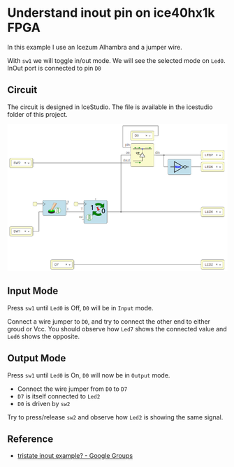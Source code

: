 # Understand inout pin on ice40hx1k FPGA

In this example I use an Icezum Alhambra and a jumper wire.

With `sw1` we will toggle in/out mode. We will see the selected
mode on `Led0`. InOut port is connected to pin `D0`

## Circuit

The circuit is designed in IceStudio. The file is available in the icestudio folder of this project.

![](assets/blocks.png)

## Input Mode

Press `sw1` until `Led0` is Off, `D0` will be in `Input` 
mode.

Connect a wire jumper to `D0`, and try to connect the 
other end to either groud or Vcc. You should observe how 
`Led7` shows the connected value and `Led6` shows the 
opposite.

## Output Mode

Press `sw1` until `Led0` is On, `D0` will now be in `Output`
mode.

- Connect the wire jumper from `D0` to `D7`
- `D7` is itself connected to `Led2`
- `D0` is driven by `sw2` 

Try to press/release `sw2` and observe how `Led2` is
showing the same signal.

## Reference

- [tristate inout example? - Google Groups](https://groups.google.com/forum/#!topic/fpga-wars-explorando-el-lado-libre/GBBzA6eF0KA)
